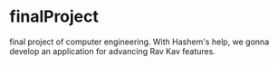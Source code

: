# finalProject
final project of computer engineering.
With Hashem's help, we gonna develop an application for advancing Rav Kav features.
